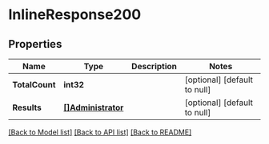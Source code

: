 # InlineResponse200

## Properties
Name | Type | Description | Notes
------------ | ------------- | ------------- | -------------
**TotalCount** | **int32** |  | [optional] [default to null]
**Results** | [**[]Administrator**](Administrator.md) |  | [optional] [default to null]

[[Back to Model list]](../README.md#documentation-for-models) [[Back to API list]](../README.md#documentation-for-api-endpoints) [[Back to README]](../README.md)



